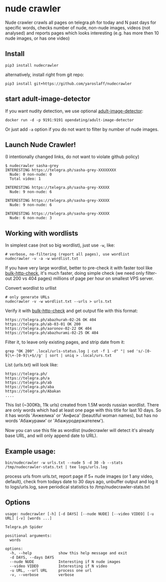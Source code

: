 # nude crawler

Nude crawler crawls all pages on telegra.ph for today and N past days for specific words, checks number of nude, non-nude images, videos (not analysed) and reports pages which looks interesting (e.g. has more then 10 nude images, or has one video)

## Install

```
pip3 install nudecrawler
```

alternatively, install right from git repo:
```
pip3 install git+https://github.com/yaroslaff/nudecrawler
```

## start adult-image-detector 
If you want nudity detection, we use optional [adult-image-detector](https://github.com/open-dating/adult-image-detector):

~~~
docker run -d -p 9191:9191 opendating/adult-image-detector
~~~

Or just add `-a` option if you do not want to filter by number of nude images.



## Launch Nude Crawler!

(I intentionally changed links, do not want to violate github policy)
~~~
$ nudecrawler sasha-grey
INTERESTING https://telegra.ph/sasha-grey-XXXXXXXX
  Nude: 0 non-nude: 0
  Total video: 1

INTERESTING https://telegra.ph/sasha-grey-XXXXX
  Nude: 9 non-nude: 6

INTERESTING https://telegra.ph/sasha-grey-XXXXX
  Nude: 9 non-nude: 6

INTERESTING https://telegra.ph/sasha-grey-XXXXX
  Nude: 6 non-nude: 3
~~~

## Working with wordlists
In simplest case (not so big wordlist), just use `-w`, like:
~~~shell
# verbose, no-filtering (report all pages), use wordlist
nudecrawler -v -a -w wordlist.txt
~~~

If you have very large wordlist, better to pre-check it with faster tool like [bulk-http-check](https://github.com/yaroslaff/bulk-http-check), it's much faster, doing simple check (we need only filter-out 200 vs 404 pages) millions of page per hour on smallest VPS server.

Convert wordlist to urllist
~~~shell
# only generate URLs 
nudecrawler -v -w wordlist.txt --urls > urls.txt
~~~
Verify it with [bulk-http-check](https://github.com/yaroslaff/bulk-http-check) and get output file with this format:
~~~
https://telegra.ph/abazhurah-02-26 OK 404
https://telegra.ph/ab-03-01 OK 200
https://telegra.ph/aaronov-02-22 OK 404
https://telegra.ph/abazhurami-02-25 OK 404
~~~

Filter it, to leave only existing pages, and strip date from it:
~~~
grep "OK 200" .local/urls-status.log | cut -f 1 -d" "| sed 's/-[0-9]\+-[0-9]\+$//g' | sort | uniq > .local/urs.txt
~~~

List (urls.txt) will look like:
~~~
https://telegra.ph/
https://telegra.ph/a
https://telegra.ph/ab
https://telegra.ph/aba
https://telegra.ph/Abakan
....
~~~
This list (~300Kb, 11k urls) created from 1.5M words russian wordlist. There are only words which had at least one page with this title for last 10 days. So it has words 'Анжелика' or 'Анфиса' (beautiful woman names), but has no words 'Абажурами' or 'Абажуродержателем').

Now you can use this file as wordlist (nudecrawler will detect it's already base URL, and will only append date to URL). 

## Example usage:
~~~
bin/nudecrawler -w urls.txt --nude 5 -d 30 -b --stats /tmp/nudecrawler-stats.txt | tee logs/urls.log
~~~
process urls from urls.txt, report page if 5+ nude images (or 1 any video, default), check from todays date to 30 days ago, unbuffer output and log it to logs/urls.log, save periodical statistics to /tmp/nudecrawler-stats.txt

## Options
~~~
usage: nudecrawler [-h] [-d DAYS] [--nude NUDE] [--video VIDEO] [-u URL] [-v] [words ...]

Telegra.ph Spider

positional arguments:
  words

options:
  -h, --help            show this help message and exit
  -d DAYS, --days DAYS
  --nude NUDE           Interesting if N nude images
  --video VIDEO         Interesting if N video
  -u URL, --url URL     process one url
  -v, --verbose         verbose
~~~
